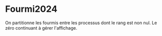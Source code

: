 # Fourmi2024

On partitionne les fourmis entre les processus dont le rang est non nul. Le zéro continuant à gérer l'affichage.